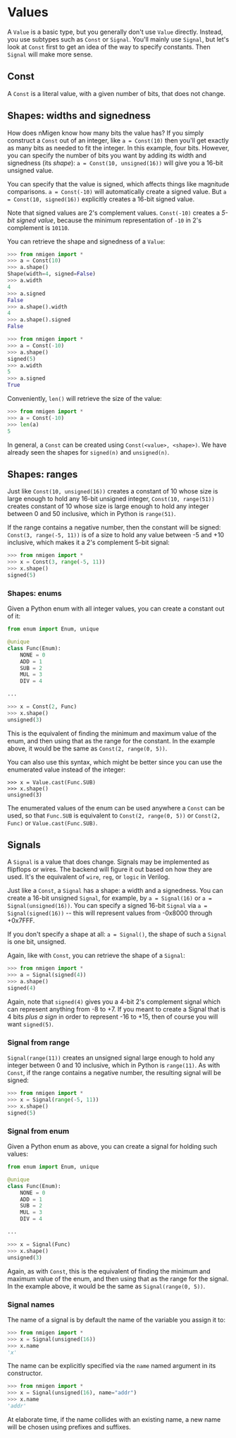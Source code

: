 # Values

A `Value` is a basic type, but you generally don't use `Value` directly. Instead, you use subtypes such as `Const` or `Signal`. You'll mainly use `Signal`, but let's look at `Const` first to get an idea of the way to specify constants. Then `Signal` will make more sense.

## Const

A `Const` is a literal value, with a given number of bits, that does not change.

## Shapes: widths and signedness

How does nMigen know how many bits the value has? If you simply construct a `Const` out of an integer, like `a = Const(10)` then you'll get exactly as many bits as needed to fit the integer. In this example, four bits. However, you can specify the number of bits you want by adding its width and signedness (its *shape*): `a = Const(10, unsigned(16))` will give you a 16-bit unsigned value.

You can specify that the value is signed, which affects things like magnitude comparisons. `a = Const(-10)` will automatically create a signed value. But `a = Const(10, signed(16))` explicitly creates a 16-bit signed value.

Note that signed values are 2's complement values. `Const(-10)` creates a _5-bit signed value_, because the minimum representation of `-10` in 2's complement is `10110`.

You can retrieve the shape and signedness of a `Value`:

```python
>>> from nmigen import *
>>> a = Const(10)
>>> a.shape()
Shape(width=4, signed=False)
>>> a.width
4
>>> a.signed
False
>>> a.shape().width
4
>>> a.shape().signed
False
```

```python
>>> from nmigen import *
>>> a = Const(-10)
>>> a.shape()
signed(5)
>>> a.width
5
>>> a.signed
True
```

Conveniently, `len()` will retrieve the size of the value:

```python
>>> from nmigen import *
>>> a = Const(-10)
>>> len(a)
5
```

In general, a `Const` can be created using `Const(<value>, <shape>)`. We have already seen the shapes for `signed(n)` and `unsigned(n)`.

## Shapes: ranges

Just like `Const(10, unsigned(16))` creates a constant of 10 whose size is large enough to hold any 16-bit unsigned integer, `Const(10, range(51))` creates constant of 10 whose size is large enough to hold any integer between 0 and 50 inclusive, which in Python is `range(51)`.

If the range contains a negative number, then the constant will be signed: `Const(3, range(-5, 11))` is of a size to hold any value between -5 and +10 inclusive, which makes it a 2's complement 5-bit signal:

```python
>>> from nmigen import *
>>> x = Const(3, range(-5, 11))
>>> x.shape()
signed(5)
```

### Shapes: enums

Given a Python enum with all integer values, you can create a constant out of it:

```python
from enum import Enum, unique

@unique
class Func(Enum):
    NONE = 0
    ADD = 1
    SUB = 2
    MUL = 3
    DIV = 4

...

>>> x = Const(2, Func)
>>> x.shape()
unsigned(3)
```

This is the equivalent of finding the minimum and maximum value of the enum, and then using that as the range for the constant. In the example above, it would be the same as `Const(2, range(0, 5))`.

You can also use this syntax, which might be better since you can use the enumerated value instead of the integer:

```
>>> x = Value.cast(Func.SUB)
>>> x.shape()
unsigned(3)
```

The enumerated values of the enum can be used anywhere a `Const` can be used, so that `Func.SUB` is equivalent to `Const(2, range(0, 5))` or `Const(2, Func)` or `Value.cast(Func.SUB)`.

## Signals

A `Signal` is a value that does change. Signals may be implemented as flipflops or wires. The backend will figure it out based on how they are used. It's the equivalent of `wire`, `reg`, or `logic` in Verilog.

Just like a `Const`, a `Signal` has a shape: a width and a signedness. You can create a 16-bit unsigned `Signal`, for example, by `a = Signal(16)` or `a = Signal(unsigned(16))`. You can specify a signed 16-bit `Signal` via `a = Signal(signed(16))` -- this will represent values from -0x8000 through +0x7FFF.

If you don't specify a shape at all: `a = Signal()`, the shape of such a `Signal` is one bit, unsigned.

Again, like with `Const`, you can retrieve the shape of a `Signal`:

```python
>>> from nmigen import *
>>> a = Signal(signed(4))
>>> a.shape()
signed(4)
```

Again, note that `signed(4)` gives you a 4-bit 2's complement signal which can represent anything from -8 to +7. If you meant to create a Signal that is 4 bits *plus a sign* in order to represent -16 to +15, then of course you will want `signed(5)`.

### Signal from range

`Signal(range(11))` creates an unsigned signal large enough to hold any integer between 0 and 10 inclusive, which in Python is `range(11)`. As with `Const`, if the range contains a negative number, the resulting signal will be signed:

```python
>>> from nmigen import *
>>> x = Signal(range(-5, 11))
>>> x.shape()
signed(5)
```

### Signal from enum

Given a Python enum as above, you can create a signal for holding such values:

```python
from enum import Enum, unique

@unique
class Func(Enum):
    NONE = 0
    ADD = 1
    SUB = 2
    MUL = 3
    DIV = 4

...

>>> x = Signal(Func)
>>> x.shape()
unsigned(3)
```

Again, as with `Const`, this is the equivalent of finding the minimum and maximum value of the enum, and then using that as the range for the signal. In the example above, it would be the same as `Signal(range(0, 5))`.

### Signal names

The name of a signal is by default the name of the variable you assign it to:

```python
>>> from nmigen import *
>>> x = Signal(unsigned(16))
>>> x.name
'x'
```

The name can be explicitly specified via the `name` named argument in its constructor.

```python
>>> from nmigen import *
>>> x = Signal(unsigned(16), name="addr")
>>> x.name
'addr'
```

At elaborate time, if the name collides with an existing name, a new name will be chosen using prefixes and suffixes.
